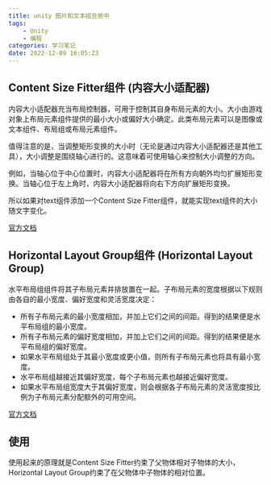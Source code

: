 ```yaml
---
title: unity 图片和文本组合居中
tags: 
    - Unity
    - 编程
categories: 学习笔记
date: 2022-12-09 16:05:23
---
```

## Content Size Fitter组件 (内容大小适配器)

内容大小适配器充当布局控制器，可用于控制其自身布局元素的大小。大小由游戏对象上布局元素组件提供的最小大小或偏好大小确定。此类布局元素可以是图像或文本组件、布局组或布局元素组件。

值得注意的是，当调整矩形变换的大小时（无论是通过内容大小适配器还是其他工具），大小调整是围绕轴心进行的。这意味着可使用轴心来控制大小调整的方向。

例如，当轴心位于中心位置时，内容大小适配器将在所有方向朝外均匀扩展矩形变换。当轴心位于左上角时，内容大小适配器将向右下方向扩展矩形变换。

所以如果对text组件添加一个Content Size Fitter组件，就能实现text组件的大小随文字变化。

[官方文档](https://docs.unity.cn/cn/2019.4/Manual/script-ContentSizeFitter.html)
## Horizontal Layout Group组件 (Horizontal Layout Group)

水平布局组组件将其子布局元素并排放置在一起。子布局元素的宽度根据以下规则由各自的最小宽度、偏好宽度和灵活宽度决定：

- 所有子布局元素的最小宽度相加，并加上它们之间的间距。得到的结果便是水平布局组的最小宽度。
- 所有子布局元素的偏好宽度相加，并加上它们之间的间距。得到的结果便是水平布局组的偏好宽度。
- 如果水平布局组处于其最小宽度或更小值，则所有子布局元素也将具有最小宽度。
- 水平布局组越接近其偏好宽度，每个子布局元素也越接近偏好宽度。
- 如果水平布局组宽度大于其偏好宽度，则会根据各子布局元素的灵活宽度按比例为子布局元素分配额外的可用空间。

[官方文档](https://docs.unity.cn/cn/2017.4/Manual/script-HorizontalLayoutGroup.html)

## 使用
使用起来的原理就是Content Size Fitter约束了父物体相对子物体的大小，Horizontal Layout Group约束了在父物体中子物体的相对位置。